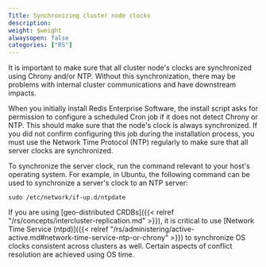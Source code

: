 ```yaml
---
Title: Synchronizing cluster node clocks
description:
weight: $weight
alwaysopen: false
categories: ["RS"]
---
```

It is important to make sure that all cluster node's clocks are synchronized
using Chrony and/or NTP. Without this synchronization, there may be
problems with internal cluster communications and have downstream
impacts.

When you initially install Redis Enterprise Software, the install script
asks for permission to configure a scheduled Cron job if it does not
detect Chrony or NTP. This should make sure that the node's clock is always
synchronized. If you did not confirm configuring this job during the
installation process, you must use the Network Time Protocol (NTP)
regularly to make sure that all server clocks are synchronized.

To synchronize the server clock, run the command relevant to your host's
operating system. For example, in Ubuntu, the following command can be
used to synchronize a server's clock to an NTP server:

```src
sudo /etc/network/if-up.d/ntpdate
```

If you are using [geo-distributed CRDBs]({{< relref "/rs/concepts/intercluster-replication.md" >}}), it is critical to use [Network Time Service (ntpd)]({{< relref "/rs/administering/active-active.md#network-time-service-ntp-or-chrony" >}})
to synchronize OS clocks consistent across clusters as well. Certain aspects of conflict
resolution are achieved using OS time.
